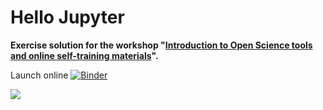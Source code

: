 # Hello Jupyter
**Exercise solution for the workshop "[Introduction to Open Science tools and online self-training materials](https://github.com/socialcomquant/css_methods_python_workshop)".**


Launch online
[![Binder](https://mybinder.org/badge_logo.svg)](https://mybinder.org/v2/gh/arnim/hello_jupyter23/HEAD)

[![](https://licensebuttons.net/l/by/3.0/80x15.png)](https://creativecommons.org/licenses/by/4.0/) 
